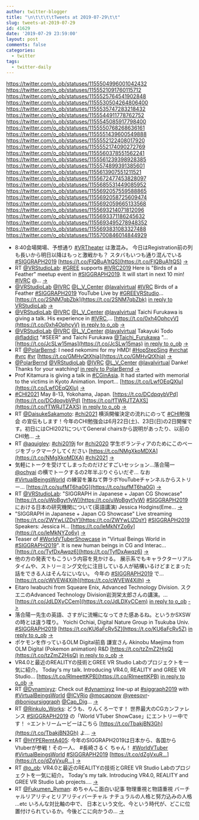 ```yaml
---
author: twitter-blogger
title: "\n\t\t\t\tTweets at 2019-07-29\t\t"
slug: tweets-at-2019-07-29
id: 41629
date: '2019-07-29 23:59:00'
layout: post
comments: false
categories:
  - twitter
tags:
  - twitter-daily
---
```


https://twitter.com/o_ob/statuses/1155504996001042432 https://twitter.com/o_ob/statuses/1155521091760115712 https://twitter.com/o_ob/statuses/1155525764541902848 https://twitter.com/o_ob/statuses/1155530504264806400 https://twitter.com/o_ob/statuses/1155535747283218432 https://twitter.com/o_ob/statuses/1155544911778762752 https://twitter.com/o_ob/statuses/1155545085917798400 https://twitter.com/o_ob/statuses/1155550768268636161 https://twitter.com/o_ob/statuses/1155551439600549888 https://twitter.com/o_ob/statuses/1155552122408017920 https://twitter.com/o_ob/statuses/1155552174090272769 https://twitter.com/o_ob/statuses/1155560378551562241 https://twitter.com/o_ob/statuses/1155561239398928385 https://twitter.com/o_ob/statuses/1155574899391385601 https://twitter.com/o_ob/statuses/1155613907551211521 https://twitter.com/o_ob/statuses/1155672477453828097 https://twitter.com/o_ob/statuses/1155685531449085952 https://twitter.com/o_ob/statuses/1155692057559588865 https://twitter.com/o_ob/statuses/1155692058725609474 https://twitter.com/o_ob/statuses/1155692059665133568 https://twitter.com/o_ob/statuses/1155693214071812096 https://twitter.com/o_ob/statuses/1155693371186245632 https://twitter.com/o_ob/statuses/1155693495278948352 https://twitter.com/o_ob/statuses/1155693831083327488 https://twitter.com/o_ob/statuses/1155700846014844929  

*   8:40会場開場、予想通り [#VRTheater](https://twitter.com/search?q=%23VRTheater&src=hash) は激混み。 今日はRegistration前の列も長いから明日以降はもっと激戦かも？ スタバもいつも通り混んでいる [#SIGGRAPH2019](https://twitter.com/search?q=%23SIGGRAPH2019&src=hash) [https://t.co/FlQBuA1tQS](https://t.co/FlQBuA1tQS) [->](https://twitter.com/o_ob/statuses/1155504996001042432)
*   RT [@VRStudioLab](https://twitter.com/VRStudioLab): [#GREE](https://twitter.com/search?q=%23GREE&src=hash) supports [#IVRC2019](https://twitter.com/search?q=%23IVRC2019&src=hash) Here is "Birds of a Feather" meetup event in [#SIGGRAPH2019](https://twitter.com/search?q=%23SIGGRAPH2019&src=hash). It will start in next 10 min! [#IVRC](https://twitter.com/search?q=%23IVRC&src=hash) @… [->](https://twitter.com/o_ob/statuses/1155521091760115712)
*   [@VRStudioLab](https://twitter.com/VRStudioLab) [@IVRC](https://twitter.com/IVRC) [@L_V_Center](https://twitter.com/L_V_Center) [@lavalvirtual](https://twitter.com/lavalvirtual) [#IVRC](https://twitter.com/search?q=%23IVRC&src=hash) Birds of a Feather [#SIGGRAPH2019](https://twitter.com/search?q=%23SIGGRAPH2019&src=hash) YouTube Live by [#GREEVRStudio](https://twitter.com/search?q=%23GREEVRStudio&src=hash)… [https://t.co/2SNM7qbZbk](https://t.co/2SNM7qbZbk) [in reply to VRStudioLab](https://twitter.com/VRStudioLab/statuses/1155521051452829697) [->](https://twitter.com/o_ob/statuses/1155525764541902848)
*   [@VRStudioLab](https://twitter.com/VRStudioLab) [@IVRC](https://twitter.com/IVRC) [@L_V_Center](https://twitter.com/L_V_Center) [@lavalvirtual](https://twitter.com/lavalvirtual) Taichi Furukawa is giving a talk. His experience in [#IVRC](https://twitter.com/search?q=%23IVRC&src=hash),… [https://t.co/0xh4OphcyV](https://t.co/0xh4OphcyV) [in reply to o_ob](https://twitter.com/o_ob/statuses/1155525764541902848) [->](https://twitter.com/o_ob/statuses/1155530504264806400)
*   [@VRStudioLab](https://twitter.com/VRStudioLab) [@IVRC](https://twitter.com/IVRC) [@L_V_Center](https://twitter.com/L_V_Center) [@lavalvirtual](https://twitter.com/lavalvirtual) Takayuki Todo [@fladdict](https://twitter.com/fladdict) "#SEER" and Taichi Furukawa [@Taichi_Furukawa](https://twitter.com/Taichi_Furukawa) "… [https://t.co/JcSLw15mas](https://t.co/JcSLw15mas) [in reply to o_ob](https://twitter.com/o_ob/statuses/1155530504264806400) [->](https://twitter.com/o_ob/statuses/1155535747283218432)
*   RT [@PolarBernd](https://twitter.com/PolarBernd): I need nekomimi for my HMD! [#HopStepSing](https://twitter.com/search?q=%23HopStepSing&src=hash) [#vrchat](https://twitter.com/search?q=%23vrchat&src=hash) [#vrc](https://twitter.com/search?q=%23vrc&src=hash) [#vr](https://twitter.com/search?q=%23vr&src=hash) [https://t.co/GMHvQtXhja](https://t.co/GMHvQtXhja) [->](https://twitter.com/o_ob/statuses/1155544911778762752)
*   [@PolarBernd](https://twitter.com/PolarBernd) [@VRStudioLab](https://twitter.com/VRStudioLab) [@IVRC](https://twitter.com/IVRC) [@L_V_Center](https://twitter.com/L_V_Center) [@lavalvirtual](https://twitter.com/lavalvirtual) Danke! Thanks for your watching! [in reply to PolarBernd](https://twitter.com/PolarBernd/statuses/1155538435307974663) [->](https://twitter.com/o_ob/statuses/1155545085917798400)
*   Prof Kitamura is giving a talk in [#CGinAsia](https://twitter.com/search?q=%23CGinAsia&src=hash). It had started with memorial to the victims in Kyoto Animation. Import… [https://t.co/LwfOEqQXlu](https://t.co/LwfOEqQXlu) [->](https://twitter.com/o_ob/statuses/1155550768268636161)
*   [#CHI2021](https://twitter.com/search?q=%23CHI2021&src=hash) May 8-13, Yokohama, Japan. [https://t.co/DCdpqybVPd](https://t.co/DCdpqybVPd) [https://t.co/fTWRJTZAXS](https://t.co/fTWRJTZAXS) [in reply to o_ob](https://twitter.com/o_ob/statuses/1155550768268636161) [->](https://twitter.com/o_ob/statuses/1155551439600549888)
*   RT [@DaisukeSakamoto](https://twitter.com/DaisukeSakamoto): [#chi2021](https://twitter.com/search?q=%23chi2021&src=hash) 横浜開催決定の流れにのって [#CHI](https://twitter.com/search?q=%23CHI&src=hash)勉強会 の宣伝もします！今年のCHI勉強会は6月22日(土)、23日(日)の2日開催です。初日にはCHI2021についてGeneral chairsから説明があったり、以前のCHI勉… [->](https://twitter.com/o_ob/statuses/1155552122408017920)
*   RT [@aquigley](https://twitter.com/aquigley): [#chi2019j](https://twitter.com/search?q=%23chi2019j&src=hash) for [#chi2020](https://twitter.com/search?q=%23chi2020&src=hash) 学生ボランティアのためにこのページをブックマークしてください [https://t.co/NMgXkoMDXA](https://t.co/NMgXkoMDXA) [#chi2021](https://twitter.com/search?q=%23chi2021&src=hash) [->](https://twitter.com/o_ob/statuses/1155552174090272769)
*   気軽にトークを受けてしまったのだけどすごいセッション…落合陽一 [@ochyai](https://twitter.com/ochyai) の横でトークするの2年半ぶりぐらいだぞ... なお [#VirtualBeingsWorld](https://twitter.com/search?q=%23VirtualBeingsWorld&src=hash) の練習を兼ねて弊ラボYouTubeチャンネルからストリー… [https://t.co/sufMT6ha0G](https://t.co/sufMT6ha0G) [->](https://twitter.com/o_ob/statuses/1155560378551562241)
*   RT [@VRStudioLab](https://twitter.com/VRStudioLab): "SIGGRAPH in Japanese + Japan CG Showcase" [https://t.co/uWoBgyt1yW](https://t.co/uWoBgyt1yW) [#SIGGRAPH2019](https://twitter.com/search?q=%23SIGGRAPH2019&src=hash) における日本の研究機関について(英語講演) Jessica Hodgins(Eme… [->](https://twitter.com/o_ob/statuses/1155561239398928385)
*   "SIGGRAPH in Japanese + Japan CG Showcase" Live streaming [https://t.co/ZWYwLIZDsY](https://t.co/ZWYwLIZDsY) [#SIGGRAPH2019](https://twitter.com/search?q=%23SIGGRAPH2019&src=hash) Speakers: Jessica H… [https://t.co/leMkNYZo6v](https://t.co/leMkNYZo6v) [->](https://twitter.com/o_ob/statuses/1155574899391385601)
*   Teaser of [#WorldVTuberShowcase](https://twitter.com/search?q=%23WorldVTuberShowcase&src=hash) in "Virtual Beings World in [#SIGGRAPH2019](https://twitter.com/search?q=%23SIGGRAPH2019&src=hash)". It is new human beings in CG and Interac… [https://t.co/TyfDxAwqz6](https://t.co/TyfDxAwqz6) [->](https://twitter.com/o_ob/statuses/1155613907551211521)
*   他の方の発表でもこういう内容を見かける。 展示系でもキャラクターリアルタイムや、ストリーミング文化に注目している人が結構いるけどまとまった話をできる人はそんなにいない。 今年の [#SIGGRAPH2019](https://twitter.com/search?q=%23SIGGRAPH2019&src=hash) で… [https://t.co/cWVEW4XiIh](https://t.co/cWVEW4XiIh) [->](https://twitter.com/o_ob/statuses/1155672477453828097)
*   Eitaro Iwabuchi from Squeare Enix, Advanced Technology Division. スクエニのAdvanced Technology Division岩渕栄太郎さんの講演。… [https://t.co/JdLDXyCCem](https://t.co/JdLDXyCCem) [in reply to o_ob](https://twitter.com/o_ob/statuses/1155574899391385601) [->](https://twitter.com/o_ob/statuses/1155685531449085952)
*   落合陽一先生の英語、さすがに流暢になってきた感あるね。というかSXSWの時とは違う喋り。 Yoichi Ochiai, Digital Nature Group in Tsukuba Univ. [#SIGGRAPH2019](https://twitter.com/search?q=%23SIGGRAPH2019&src=hash) [https://t.co/KU6aFcRv5Z](https://t.co/KU6aFcRv5Z) [in reply to o_ob](https://twitter.com/o_ob/statuses/1155574899391385601) [->](https://twitter.com/o_ob/statuses/1155692057559588865)
*   ポケモンを作っているOLM Digital前島 謙宣さん Akinobu Maejima from OLM Digital (Pokemon animation) R&D [https://t.co/tzZmZ2HjsQ](https://t.co/tzZmZ2HjsQ) [in reply to o_ob](https://twitter.com/o_ob/statuses/1155692057559588865) [->](https://twitter.com/o_ob/statuses/1155692058725609474)
*   VR4.0と最近のREALITYの技術とGREE VR Studio Labのプロジェクトを一気に紹介。 Today's my talk. Introducing VR4.0, REALITY and GREE VR Studio… [https://t.co/RlmeettKPB](https://t.co/RlmeettKPB) [in reply to o_ob](https://twitter.com/o_ob/statuses/1155692058725609474) [->](https://twitter.com/o_ob/statuses/1155692059665133568)
*   RT [@Dynamixyz](https://twitter.com/Dynamixyz): Check out [#dynamixyz](https://twitter.com/search?q=%23dynamixyz&src=hash) line-up at [#siggraph2019](https://twitter.com/search?q=%23siggraph2019&src=hash) with [#VirtualBeingsWorld](https://twitter.com/search?q=%23VirtualBeingsWorld&src=hash) [@ICVRio](https://twitter.com/ICVRio) [@mocapnow](https://twitter.com/mocapnow) [@veesovr](https://twitter.com/veesovr)- [@bonjoursiggraph](https://twitter.com/bonjoursiggraph) [@Cap_Dig](https://twitter.com/Cap_Dig)… [->](https://twitter.com/o_ob/statuses/1155693214071812096)
*   RT [@Rinkulo_Works](https://twitter.com/Rinkulo_Works): どうも、りんくろーです！ 世界最大のCGカンファレンス [#SIGGRAPH2019](https://twitter.com/search?q=%23SIGGRAPH2019&src=hash) の「World VTuber ShowCase」にエントリー中です！ ⭐エントリームービーはこちら [https://t.co/TbakjBN3Gh](https://t.co/TbakjBN3Gh) よ… [->](https://twitter.com/o_ob/statuses/1155693371186245632)
*   RT [@HYPERemtA405](https://twitter.com/HYPERemtA405): 今年のSIGGRAPH2019は日本から、各国からVtuberが参戦！その一人、 #長崎さるく ちゃん！ [#WorldVTuber](https://twitter.com/search?q=%23WorldVTuber&src=hash) [#VirtualBeingsWorld](https://twitter.com/search?q=%23VirtualBeingsWorld&src=hash) [#SIGGRAPH2019](https://twitter.com/search?q=%23SIGGRAPH2019&src=hash) [https://t.co/dZgVxuR…](https://t.co/dZgVxuR…) [->](https://twitter.com/o_ob/statuses/1155693495278948352)
*   RT [@o_ob](https://twitter.com/o_ob): VR4.0と最近のREALITYの技術とGREE VR Studio Labのプロジェクトを一気に紹介。 Today's my talk. Introducing VR4.0, REALITY and GREE VR Studio Lab projects.… [->](https://twitter.com/o_ob/statuses/1155693831083327488)
*   RT [@Fukumen_Ryman](https://twitter.com/Fukumen_Ryman): めちゃんこ面白い記事 物理重視と物語重視 バーチャルリアリティとリアリティバーチャル ナチュラルの人格と努力込みの人格 ...etc いろんな対比軸の中で、 日本という文化、今という時代が、どこに位置付けられているか。今後どこに向かうの… [->](https://twitter.com/o_ob/statuses/1155700846014844929)